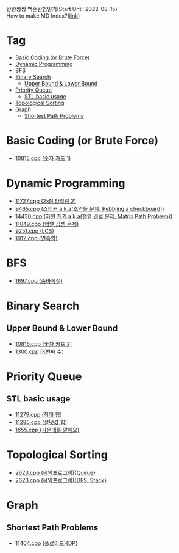 왕왕짱짱 백준탐험일기(Start Until 2022-08-15)  
How to make MD Index?([link](https://ecotrust-canada.github.io/markdown-toc/))
# Tag
- [Basic Coding (or Brute Force)](#basic-coding--or-brute-force-)
- [Dynamic Programming](#dynamic-programming)
- [BFS](#bfs)
- [Binary Search](#binary-search)
  * [Upper Bound & Lower Bound](#upper-bound---lower-bound)
- [Priority Queue](#priority-queue)
  * [STL basic usage](#stl-basic-usage)
- [Topological Sorting](#topological-sorting)
- [Graph](#graph)
  * [Shortest Path Problems](#shortest-path-problems)



# Basic Coding (or Brute Force)
- [10815.cpp (숫자 카드 1)](code/10815.cpp)
# Dynamic Programming
- [11727.cpp (2xN 타일링 2)](11727.cpp)
- [9465.cpp (스티커 a.k.a(조약돌 문제, Pebbling a checkboard))](9465.cpp)
- [14430.cpp (자원 캐기 a.k.a(행렬 경로 문제, Matrix Path Problem))](14430.cpp)
- [11049.cpp (행렬 곱셈 문제)](11049.cpp)
- [9251.cpp (LCS)](9251.cpp)
- [1912.cpp (연속합)](1912.cpp)
# BFS
- [1697.cpp (숨바꼭질)](1697.cpp)
# Binary Search
## Upper Bound & Lower Bound
- [10816.cpp (숫자 카드 2)](10816.cpp)
- [1300.cpp (K번째 수)](1300.cpp)
# Priority Queue
## STL basic usage
- [11279.cpp (최대 힙)](11279.cpp)
- [11286.cpp (절댓값 힙)](11286.cpp)
- [1655.cpp (가운데를 말해요)](1655.cpp)
# Topological Sorting
- [2623.cpp (음악프로그램){Queue}](2623.cpp)
- [2623.cpp (음악프로그램){DFS, Stack}](2623(1).cpp)
# Graph
## Shortest Path Problems
- [11404.cpp (플로이드){DP}](11404.cpp)